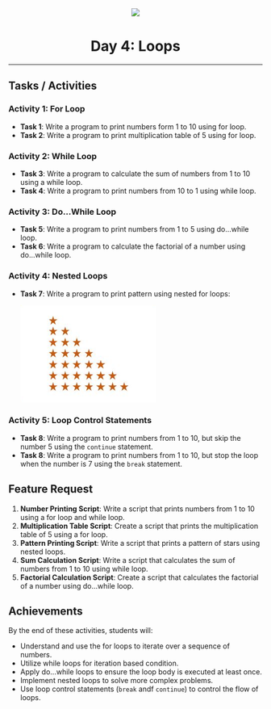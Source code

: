 <div align="center">
  <img height="60" src="https://img.icons8.com/color/344/javascript.png">
  <h1>Day 4: Loops</h1>
</div>

---

## Tasks / Activities

### Activity 1: For Loop

- **Task 1**: Write a program to print numbers form 1 to 10 using for loop.
- **Task 2**: Write a program to print multiplication table of 5 using for loop.

### Activity 2: While Loop

- **Task 3**: Write a program to calculate the sum of numbers from 1 to 10 using a while loop.
- **Task 4**: Write a program to print numbers from 10 to 1 using while loop.

### Activity 3: Do...While Loop

- **Task 5**: Write a program to print numbers from 1 to 5 using do...while loop.
- **Task 6**: Write a program to calculate the factorial of a number using do...while loop.

### Activity 4: Nested Loops

- **Task 7**: Write a program to print pattern using nested for loops:

    ![right angled triangle star pattern](./images/image.png)

### Activity 5: Loop Control Statements

- **Task 8**: Write a program to print numbers from 1 to 10, but skip the number 5 using the `continue` statement.
- **Task 8**: Write a program to print numbers from 1 to 10, but stop the loop when the number is 7 using the `break` statement.

## Feature Request

1. **Number Printing Script**: Write a script that prints numbers from 1 to 10 using a for loop  and while loop.
2. **Multiplication Table Script**: Create a script that prints the multiplication table of 5 using a for loop.
3. **Pattern Printing Script**: Write a script that prints  a pattern of stars using nested loops.
4. **Sum Calculation Script**: Write a script that calculates the sum of numbers from 1 to 10 using while loop.
5. **Factorial Calculation Script**: Create a script that calculates the factorial of a number using do...while loop.

## Achievements

By the end of these activities, students will:

- Understand and use the for loops to iterate over a sequence of numbers.
- Utilize while loops for iteration based condition.
- Apply do...while loops to ensure the loop body is executed at least once.
- Implement nested loops to solve more complex problems.
- Use loop control statements (`break` andf `continue`) to control the flow of loops.
